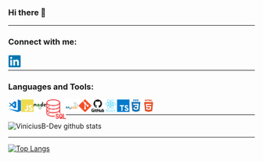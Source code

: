### Hi there 👋

<hr />

### Connect with me:

[<img align="left" alt="codeSTACKr | LinkedIn" width="26px" src="https://raw.githubusercontent.com/devicons/devicon/master/icons/linkedin/linkedin-original.svg" />][linkedin]

<br />
<hr />

### Languages and Tools:

<img align="left" alt="Visual Studio Code" width="26px" src="https://raw.githubusercontent.com/github/explore/80688e429a7d4ef2fca1e82350fe8e3517d3494d/topics/visual-studio-code/visual-studio-code.png" />

<img align="left" alt="JavaScript" width="26px" src="https://raw.githubusercontent.com/devicons/devicon/master/icons/javascript/javascript-plain.svg" />

<img align="left" alt="Node.js" width="26px" src="https://raw.githubusercontent.com/devicons/devicon/master/icons/nodejs/nodejs-original-wordmark.svg" />

<img align="left" alt="SQL" width="40px" src="Sem título-1.png" />



<img align="left" alt="MySQL" width="26px" src="https://raw.githubusercontent.com/devicons/devicon/master/icons/mysql/mysql-original-wordmark.svg" />

<img align="left" alt="Git" width="26px" src="https://raw.githubusercontent.com/devicons/devicon/master/icons/git/git-original.svg" />

<img align="left" alt="GitHub" width="26px" src="https://raw.githubusercontent.com/devicons/devicon/master/icons/github/github-original-wordmark.svg" />

<img align="left" alt="GitHub" width="26px" src="https://raw.githubusercontent.com/devicons/devicon/master/icons/react/react-original-wordmark.svg" />

<img align="left" alt="GitHub" width="26px" src="https://raw.githubusercontent.com/devicons/devicon/master/icons/typescript/typescript-plain.svg" />

<img align="left" alt="GitHub" width="26px" src="https://raw.githubusercontent.com/devicons/devicon/master/icons/css3/css3-plain-wordmark.svg" />

<img align="left" alt="GitHub" width="26px" src="https://raw.githubusercontent.com/devicons/devicon/master/icons/html5/html5-plain-wordmark.svg" />

<br />
<hr />

![ViniciusB-Dev github stats](https://github-readme-stats.vercel.app/api?username=ViniciusB-Dev&theme=dracula&show_icons=true)

<hr />

[![Top Langs](https://github-readme-stats.vercel.app/api/top-langs/?username=ViniciusB-Dev&layout=compact&theme=dracula)](https://github.com/anuraghazra/github-readme-stats)


[linkedin]: http://www.linkedin.com/in/vinicius-barbosa-44b0121b0


